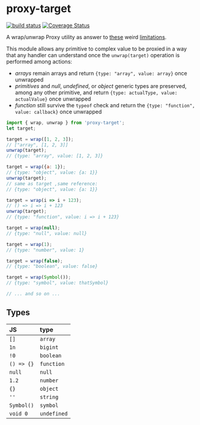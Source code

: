 # proxy-target

[![build status](https://github.com/WebReflection/proxy-target/actions/workflows/node.js.yml/badge.svg)](https://github.com/WebReflection/proxy-target/actions) [![Coverage Status](https://coveralls.io/repos/github/WebReflection/proxy-target/badge.svg?branch=main)](https://coveralls.io/github/WebReflection/proxy-target?branch=main)

A wrap/unwrap Proxy utility as answer to [these](https://es.discourse.group/t/the-array-isarray-shenanigans/1745) weird [limitations](https://es.discourse.group/t/proxy-drilling-once-again/1850).

This module allows any primitive to complex value to be proxied in a way that any handler can understand once the `unwrap(target)` operation is performed among actions:

  * *arrays* remain arrays and return `{type: "array", value: array}` once unwrapped
  * *primitives* and *null*, *undefined*, or *object* generic types are preserved, among any other primitive, and return `{type: actualType, value: actualValue}` once unwrapped
  * *function* still survive the `typeof` check and return the `{type: "function", value: callback}` once unwrapped


```js
import { wrap, unwrap } from 'proxy-target';
let target;

target = wrap([1, 2, 3]);
// ["array", [1, 2, 3]]
unwrap(target);
// {type: "array", value: [1, 2, 3]}

target = wrap({a: 1});
// {type: "object", value: {a: 1}}
unwrap(target);
// same as target ,same reference:
// {type: "object", value: {a: 1}}

target = wrap(i => i + 123);
// () => i => i + 123
unwrap(target);
// {type: "function", value: i => i + 123}

target = wrap(null);
// {type: "null", value: null}

target = wrap(1);
// {type: "number", value: 1}

target = wrap(false);
// {type: "boolean", value: false}

target = wrap(Symbol());
// {type: "symbol", value: thatSymbol}

// ... and so on ...
```

## Types

| JS         | type        |
| :--------- | :---------- |
| `[]`       | `array`     |
| `1n`       | `bigint`    |
| `!0`       | `boolean`   |
| `() => {}` | `function`  |
| `null`     | `null`      |
| `1.2`      | `number`    |
| `{}`       | `object`    |
| `''`       | `string`    |
| `Symbol()` | `symbol`    |
| `void 0`   | `undefined` |
